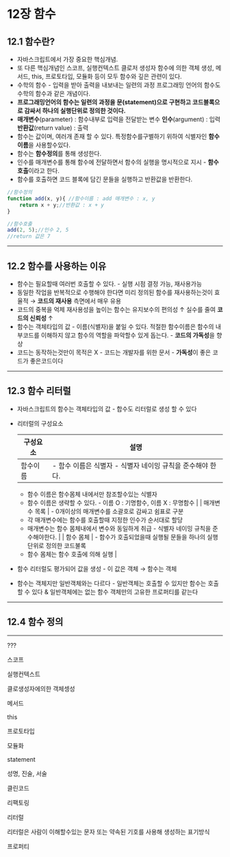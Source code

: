 # 12장 함수

## 12.1 함수란?

- 자바스크립트에서 가장 중요한 핵심개념.
- 또 다른 핵심개념인 스코프, 실행컨텍스트 클로저 생성자 함수에 의한 객체 생성, 메서드, this, 프로토타입, 모듈화 등이 모두 함수와 깊은 관련이 있다.
- 수학의 함수 - 입력을 받아 출력을 내보내는 일련의 과정
프로그래밍 언어의 함수도 수학의 함수과 같은 개념이다.
- **프로그래밍언어의 함수는 일련의 과정을 문(statement)으로 구현하고 코드블록으로 감싸서 하나의 실행단위로 정의한 것이다.**
- **매개변수**(parameter) : 함수내부로 입력을 전달받는 변수
**인수**(argument) : 입력
**반환값**(return value) : 출력
- 함수는 값이며, 여러개 존재 할 수 있다. 특정함수를구별하기 위하여 식별자인 **함수이름**을 사용할수있다.
- 함수는 **함수정의**를 통해 생성한다.
- 인수를 매개변수를 통해 함수에 전달하면서 함수의 실행을 명시적으로 지시 - **함수호출**이라고 한다.
- 함수를 호출하면 코드 블록에 담긴 문들을 실행하고 반환값을 반환한다.

```jsx
//함수정의
function add(x, y){ //함수이름 : add 매개변수 : x, y
	return x + y;//반환값 : x + y
}

//함수호출
add(2, 5);//인수 2, 5
//return 값은 7
```

---

## 12.2 함수를 사용하는 이유

- 함수는 필요할때 여러번 호출할 수 있다. - 실행 시점 결정 가능, 재사용가능
- 동일한 작업을 반복적으로 수행해야 한다면 미리 정의된 함수를 재사용하는것이 효율적 → **코드의 재사용** 측면에서 매우 유용
- 코드의 중복을 억제 재사용성을 높이는 함수는 유지보수의 편의성 ↑ 
실수를 줄여 **코드의 신뢰성** ↑
- 함수는 객체타입의 값 - 이름(식별자)을 붙일 수 있다.
적절한 함수이름은 함수의 내부코드를 이해하지 않고 함수의 역할을 파악할수 있게 돕는다. - **코드의 가독성**을 향상
- 코드는 동작하는것만이 목적은 X - 코드는 개발자를 위한 문서 - **가독성**이 좋은 코드가 좋은코드이다

---

## 12.3 함수 리터럴

- 자바스크립트의 함수는 객체타입의 값 - 합수도 리터럴로 생성 할 수 있다
- 리터럴의 구성요소
    
    
    | 구성요소 | 설명 |
    | --- | --- |
    | 함수이름 | - 함수 이름은 식별자 - 식별자 네이밍 규칙을 준수해야 한다.
    - 함수 이름은 함수몸체 내에서만 참조할수있는 식별자 
    - 함수 이름은 생략할 수 있다. - 이름 O : 기명함수, 이름 X : 무명함수 |
    | 매개변수 목록 | - 0개이상의 매개변수를 소괄호로 감싸고 쉼표로 구분
    - 각 매개변수에는 함수를 호출할때 지정한 인수가 순서대로 할당
    - 매개변수는 함수 몸체내에서 변수와 동일하게 취급 - 식별자 네이밍 규칙을 준수해야한다. |
    | 함수 몸체 | - 함수가 호출되었을때 실행될 문들을 하나의 실행단위로 정의한 코드불록
    - 함수 몸체는 함수 호출에 의해 실행 |
- 함수 리터럴도 평가되어 값을 생성 - 이 값은 객체 → 함수는 객체
- 함수는 객체지만 일반객체와는 다르다 - 일반객체는 호출할 수 있지만 함수는 호출할 수 있다 & 일반객체에는 없는 함수 객체만의 고유한 프로퍼티를 같는다

---

## 12.4 함수 정의

---

???

스코프

실행컨텍스트

클로생성자에의한 객체셍성

메서드

this

프로토타입

모듈화

statement

성명, 진술, 서술

클린코드

리팩토링

리터럴

리터럴은 사람이 이해할수있는 문자 또는 약속된 기호를 사용해 생성하는 표기방식

프로퍼티
